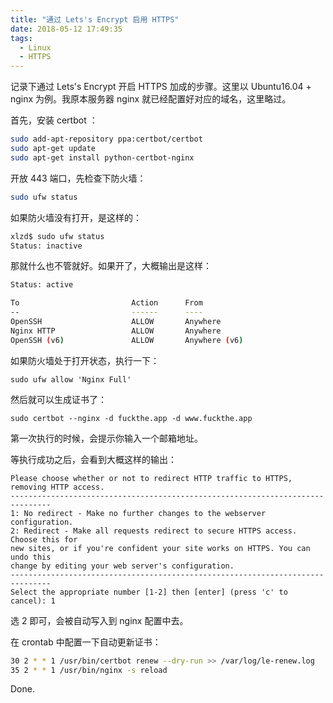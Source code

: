```yaml
---
title: "通过 Lets's Encrypt 启用 HTTPS"
date: 2018-05-12 17:49:35
tags:
  - Linux
  - HTTPS
---
```


 
记录下通过 Lets's Encrypt 开启 HTTPS 加成的步骤。这里以 Ubuntu16.04 + nginx 为例。我原本服务器 nginx 就已经配置好对应的域名，这里略过。

首先，安装 certbot ：
```bash
sudo add-apt-repository ppa:certbot/certbot
sudo apt-get update
sudo apt-get install python-certbot-nginx
```

开放 443 端口，先检查下防火墙：
```bash
sudo ufw status
```

如果防火墙没有打开，是这样的：
```bash
xlzd$ sudo ufw status
Status: inactive
```

那就什么也不管就好。如果开了，大概输出是这样：
```bash
Status: active

To                         Action      From
--                         ------      ----
OpenSSH                    ALLOW       Anywhere                  
Nginx HTTP                 ALLOW       Anywhere                  
OpenSSH (v6)               ALLOW       Anywhere (v6)             
```

如果防火墙处于打开状态，执行一下：
```
sudo ufw allow 'Nginx Full'
```

然后就可以生成证书了：
```
sudo certbot --nginx -d fuckthe.app -d www.fuckthe.app
```

第一次执行的时候，会提示你输入一个邮箱地址。

等执行成功之后，会看到大概这样的输出：
```
Please choose whether or not to redirect HTTP traffic to HTTPS, removing HTTP access.
-------------------------------------------------------------------------------
1: No redirect - Make no further changes to the webserver configuration.
2: Redirect - Make all requests redirect to secure HTTPS access. Choose this for
new sites, or if you're confident your site works on HTTPS. You can undo this
change by editing your web server's configuration.
-------------------------------------------------------------------------------
Select the appropriate number [1-2] then [enter] (press 'c' to cancel): 1
```

选 2 即可，会被自动写入到 nginx 配置中去。

在 crontab 中配置一下自动更新证书：
```bash
30 2 * * 1 /usr/bin/certbot renew --dry-run >> /var/log/le-renew.log
35 2 * * 1 /usr/bin/nginx -s reload
```

Done.